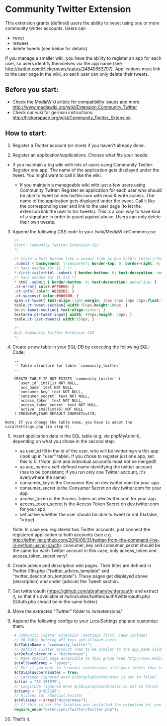 
Community Twitter Extension
===========================

This extension grants (defined) users the ability to tweet using
one or more community twitter accounts.
Users can

- tweet
- retweet
- delete tweets (see below for details)

If you manage a smaller wiki, you have the ability to register an app for each user, so users identify themselves via the app name (see http://twitter.com/Hickernews/status/24840953797).
Applications must link to the user page in the wiki, so each user can only delete their tweets.

Before you start:
-----------------

- Check the MediaWiki article for compatibility issues and more: http://www.mediawiki.org/wiki/Extension:Community_Twitter
- Check our wiki for german instructions: http://hickerspace.org/wiki/Community_Twitter_Extension

How to start:
-------------

1. Register a Twitter account (or more) if you haven't already done.

2. Register an application/applications. Choose what fits your needs:

  - If you maintain a big wiki with lots of users using Community Twitter:
		Register one app. The name of the application gets displayed under the tweet. You might want to call it like the wiki.

	- If you maintain a manageable wiki with just a few users using Community Twitter:
		Register an application for each user who should be able to tweet on dev.twitter.com with read & write access.
		The name of the application gets displayed under the tweet. Call it like the corresponding user and link to the user page 
		(to let the extension link the user to his tweets). This is a cool way to have kind of a signature in order to guard against abuse.
		Users can only delete their own tweets.


3. Append the following CSS code to your /wiki/MediaWiki:Common.css:
```css
	/*
	Start: Community Twitter Extension CSS
	*/

	/* Style submit button like a normal link by Dan Schulz (http://forums.digitalpoint.com/showthread.php?t=403667#post3882723) */
	.submit { background: transparent; border-top: 0; border-right: 0; border-bottom: 1px solid #00F; border-left: 0; color: #00F; display: inline; margin: 0;padding: 0; }
	/* hack needed for IE 7 */
	*:first-child+html .submit { border-bottom: 0; text-decoration: underline; }
	/* hack needed for IE 5/6 */
	* html .submit { border-bottom: 0; text-decoration: underline; }
	.ct-error{ color:#FF0000; }
	.ct-info{ color: #B3B3B3; }
	.ct-success{ color:#006600; }
	span.ct-tweet{ text-align:right;margin: 10px 25px 10px 25px;float:right; }
	table.ct-tweet-section{ width:550px;height:100px; }
	td.ct-tweet-section{ text-align:center; }
	textarea.ct-tweet-input{ width: 490px;height: 50px; }
	table.ct-last-tweets{ width:550px; }

	/*
	End: Community Twitter Extension CSS
	*/
```


4. Create a new table in your SQL-DB by executing the following SQL-Code:
```mysql
	--
	-- Table structure for table `community_twitter`
	--

	CREATE TABLE IF NOT EXISTS `community_twitter` (
	  `user_id` int(11) NOT NULL,
	  `acc_name` text NOT NULL,
	  `consumer_key` text NOT NULL,
	  `consumer_secret` text NOT NULL,
	  `access_token` text NOT NULL,
	  `access_token_secret` text NOT NULL,
	  `active` smallint(6) NOT NULL
	) ENGINE=MyISAM DEFAULT CHARSET=utf8;
```

	Note: If you change the table name, you have to adapt the LocalSettings.php (in step 9).


5. Insert application data in the SQL table (e.g. via phpMyAdmin), depending on what you chose in the second step: 

	- as user_id fill in the id of the user, who will be twittering via this app (look up in "user" table). If you chose to register just one app, set this to 0.
	  (Note: joint and individual accounts must not be merged!)
	- as acc_name a self-defined name identifying the twitter account (has to be consistent; if you run only one Twitter account, it's everywhere the same)
	- consumer_key is the Consumer Key on dev.twitter.com for your app
	- consumer_secret is the Consumer Secret on dev.twitter.com for your app
	- access_token is the Access Token on dev.twitter.com for your app
	- access_token_secret is the Access Token Secret on dev.twitter.com for your app
	- set active whether the user should be able to tweet or not (0=false, 1=true)

	Note: In case you registered two Twitter accounts, just connect the registered application to both accounts
		  (see e.g. http://jeffmiller.github.com/2010/05/31/twitter-from-the-command-line-in-python-using-oauth).
		  consumer_key and consumer_secret should be the same for each Twitter account in this case, 
	      only access_token and access_token_secret vary!


6. Create advice and description wiki pages. Their titles are defined in Twitter.i18n.php ("twitter_advice_template" and "twitter_description_template").
   These pages get displayed above (description) and under (advice) the Tweet! section.

7. Get twitteroauth (https://github.com/abraham/twitteroauth) and extract it, so that it's available at
	<webroot>/w/includes/twitteroauth/twitteroauth.php (OAuth.php should be in the same folder)

8. Move the extracted "Twitter" folder to <webroot>/w/extensions/

9. Append the following configs to your LocalSettings.php and customize them:
```php
	# Community Twitter Extension (settings first, THEN include)
	// DB-Table holding API keys and allowed users
	$ctTableName = "community_twitter";
	// Default Twitter account (has to be similar to the app_name column in the SQL-Table; e.g. used for linking tweets of different accounts)
	$ctDefaultAccount = "Hickernews";
	// Make special page accessible to this group (see http://www.mediawiki.org/wiki/Manual:User_rights#List_of_Groups) (creating a new group might make sense)
	$ctAllowedGroup = "sysop";
	// Set if you want to transmit coordinates with your tweets (has to be enabled in Twitter settings to be displayed)
	$ctDisplayCoordinates = true;
	// Latitude (ignored when $ctDisplayCoordinates is set to false)
	$ctLat = "52.161579";
	// Longitude (ignored when $ctDisplayCoordinates is set to false)
	$ctLong = "9.957183";
	// Aliases for /Special:Twitter
	$ctAliases = array("Hickernews");
	// If this is not the location you installed the extension to, you probably have to edit Twitter_body.php
	require_once("extensions/Twitter/Twitter.php");
```

10. That's it.

